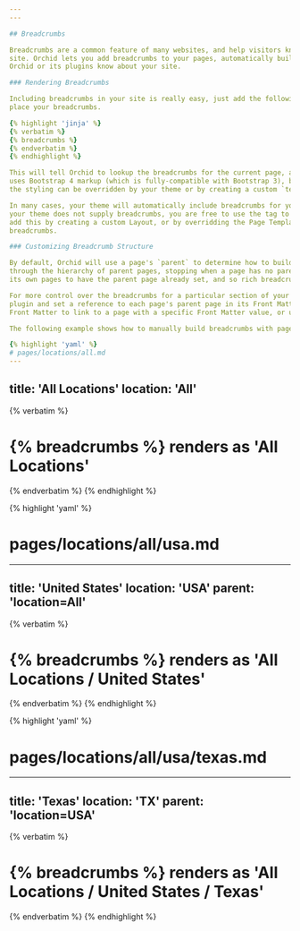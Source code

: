 ```yaml
---
---

## Breadcrumbs

Breadcrumbs are a common feature of many websites, and help visitors know where they are in the logical hierarchy of the
site. Orchid lets you add breadcrumbs to your pages, automatically building the breadcrumb structure based on what 
Orchid or its plugins know about your site. 

### Rendering Breadcrumbs

Including breadcrumbs in your site is really easy, just add the following line to your template wherever you'd like to
place your breadcrumbs.

{% highlight 'jinja' %}
{% verbatim %}
{% breadcrumbs %}
{% endverbatim %}
{% endhighlight %}

This will tell Orchid to lookup the breadcrumbs for the current page, and display it at that location. By default, it 
uses Bootstrap 4 markup (which is fully-compatible with Bootstrap 3), but as breadcrumbs are rendered as a Template Tag, 
the styling can be overridden by your theme or by creating a custom `templates/tags/breadcrumbs.peb` template.

In many cases, your theme will automatically include breadcrumbs for you, and so everything is already done for you. If
your theme does not supply breadcrumbs, you are free to use the tag to render them wherever you wish. A good place do 
add this by creating a custom Layout, or by overridding the Page Template for the page types you wish to have 
breadcrumbs. 

### Customizing Breadcrumb Structure

By default, Orchid will use a page's `parent` to determine how to build the breadcrumb structure. It will navigate up
through the hierarchy of parent pages, stopping when a page has no parent. Many plugins, such as Wikis, will configure 
its own pages to have the parent page already set, and so rich breadcrumbs will come for free on these pages.

For more control over the breadcrumbs for a particular section of your site, you can use the {{anchor('Static Pages')}}
plugin and set a reference to each page's parent page in its Front Matter. You can use a `key=value` reference in the 
Front Matter to link to a page with a specific Front Matter value, or use the page title. 

The following example shows how to manually build breadcrumbs with pages from the Static Pages plugin.

{% highlight 'yaml' %}
# pages/locations/all.md
---
```

title: 'All Locations'
location: 'All'
---

{% verbatim %}
# {% breadcrumbs %} renders as 'All Locations' 
{% endverbatim %}
{% endhighlight %}

{% highlight 'yaml' %}
# pages/locations/all/usa.md
---
title: 'United States'
location: 'USA'
parent: 'location=All'
---

{% verbatim %}
# {% breadcrumbs %} renders as 'All Locations / United States' 
{% endverbatim %}
{% endhighlight %}

{% highlight 'yaml' %}
# pages/locations/all/usa/texas.md
---
title: 'Texas'
location: 'TX'
parent: 'location=USA'
---

{% verbatim %}
# {% breadcrumbs %} renders as 'All Locations / United States / Texas' 
{% endverbatim %}
{% endhighlight %}
